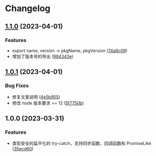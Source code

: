 # Changelog

## [1.1.0](https://github.com/FrontEndDev-org/try-flatten/compare/v1.0.1...v1.1.0) (2023-04-01)


### Features

* export name, version -&gt; pkgName, pkgVersion ([74a8c09](https://github.com/FrontEndDev-org/try-flatten/commit/74a8c09cb35973ff6683467e11c639bfa146c823))
* 增加了版本号的导出 ([984343e](https://github.com/FrontEndDev-org/try-flatten/commit/984343e86970603c918847489343bec09506bcb7))

## [1.0.1](https://github.com/FrontEndDev-org/try-flatten/compare/v1.0.0...v1.0.1) (2023-04-01)


### Bug Fixes

* 修复文案说明 ([4e5b955](https://github.com/FrontEndDev-org/try-flatten/commit/4e5b955d0987c36995d4783f0e0af262d1d0f6c7))
* 修改 node 版本要求 &gt;= 12 ([5f7750b](https://github.com/FrontEndDev-org/try-flatten/commit/5f7750b75a34fb80c299a8f601d35c3d82f51482))

## 1.0.0 (2023-03-31)


### Features

* 类型安全的扁平化的 try-catch，支持同步函数、回调函数和 PromiseLike ([35ecd60](https://github.com/FrontEndDev-org/try-flatten/commit/35ecd6021ff8b6b9690a91dccb99759ac0b25d82))
